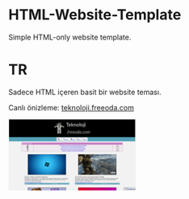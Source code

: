# HTML-Website-Template
Simple HTML-only website template.

<h1>TR</h1>
<p>Sadece HTML içeren basit bir website teması.</p>
<p>Canlı önizleme: <a href="http://teknoloji.freeoda.com">teknoloji.freeoda.com</a></p>
<img src="https://github.com/samet-ozkan/HTML-Website-Template/blob/main/screenshot.png" width="50%" height="50%">
